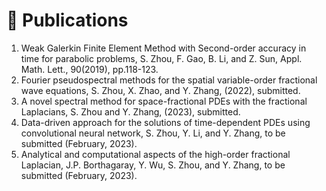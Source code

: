 
# 📝 Publications 
1. Weak Galerkin Finite Element Method with Second-order accuracy in time for parabolic problems, S. Zhou, F. Gao, B. Li, and Z. Sun, Appl. Math. Lett., 90(2019), pp.118-123.
1. Fourier pseudospectral methods for the spatial variable-order fractional wave equations, S. Zhou, X. Zhao, and Y. Zhang, (2022), submitted.
1. A novel spectral method for space-fractional PDEs with the fractional Laplacians, S. Zhou and Y. Zhang, (2023), submitted.
1. Data-driven approach for the solutions of time-dependent PDEs using convolutional neural network, S. Zhou, Y. Li, and Y. Zhang, to be submitted (February, 2023).
1. Analytical and computational aspects of the high-order fractional Laplacian, J.P. Borthagaray, Y. Wu, S. Zhou, and Y. Zhang, to be submitted (February, 2023).
